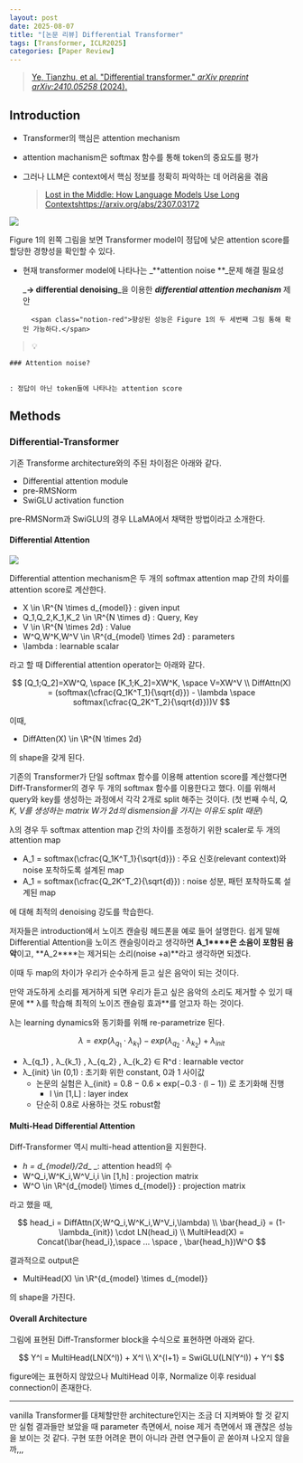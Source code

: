 ```yaml
---
layout: post
date: 2025-08-07
title: "[논문 리뷰] Differential Transformer"
tags: [Transformer, ICLR2025]
categories: [Paper Review]
---
```


> [Ye, Tianzhu, et al. "Differential transformer." ](https://arxiv.org/abs/2410.05258)[_arXiv preprint arXiv:2410.05258_](https://arxiv.org/abs/2410.05258)[ (2024).](https://arxiv.org/abs/2410.05258)



## Introduction

- Transformer의 핵심은 attention mechanism
- attention machanism은 softmax 함수를 통해 token의 중요도를 평가
- 그러나 LLM은 context에서 핵심 정보를 정확히 파악하는 데 어려움을 겪음

	> [Lost in the Middle: How Language Models Use Long Contextshttps://arxiv.org/abs/2307.03172](https://arxiv.org/abs/2307.03172)


![](https://prod-files-secure.s3.us-west-2.amazonaws.com/542b861c-36a8-4051-84e5-8804b6728dba/9083ea56-691a-4752-ae26-47f403431ac8/image.png?X-Amz-Algorithm=AWS4-HMAC-SHA256&X-Amz-Content-Sha256=UNSIGNED-PAYLOAD&X-Amz-Credential=ASIAZI2LB466Q44LVQVM%2F20250826%2Fus-west-2%2Fs3%2Faws4_request&X-Amz-Date=20250826T180120Z&X-Amz-Expires=3600&X-Amz-Security-Token=IQoJb3JpZ2luX2VjECIaCXVzLXdlc3QtMiJHMEUCIHL2o1eJYMnZg7QYnQK8TIDG57CGQToi2xz28g%2F4KqjnAiEAybpCtzbARiZkhGczZgCq1B7GvzubbgzbBibAZU0zhUgq%2FwMIexAAGgw2Mzc0MjMxODM4MDUiDJPaVu%2FzBftJpO4R3yrcA0nNydaGpfFlhCEoOYWixMgHA8%2BKvnN0Qevi2%2FGTM%2FDTY96GZA6eRyrmPwpD29BGmmFKrPPzT3S3%2B9f36xIbEnlpopwa6CZxcy2WXCuSMLxI3VAtqLWqk0vBV8gt08bm%2B0Otc0%2BWvjrO0mqpX7ggWDg5h7MYBQHksUI5Aj8DZqgW3XeBEXa0uGoCGTSexW8TAmodn%2FlEVg3ncgFJX5aj524EKubBIYUru1FHpKUrgqgvavdWZnm2sqnVeGXzeDMaTs3C%2BoE1gYtDr5XaWJzylSiFEzn4mnALmMe4R0ecY%2FHgu%2BoQGckZMpgpQxlekZaX1GYbvUwZ9M1tc2jayOwk8zZPUHWYZ5fR5LUxf%2FDLxDnuZis6LrjAakjs0n3TTS902kD6ZiRd4PmyxtGVwPZH9YSVU2QTkTLXivToRwYopfvGvd9m%2BzbuxfNmR7nfeJWQzaeZwUk%2BkyxaTQqX%2BasZhyX9boZsUYotHaAwER3vBuIDU9XaMdVYjj5U6Quf1Jg9eysw7quV5QAZIw7VL4Huu%2F96HrcATGybErFIY8K8wTKkJIGaSH%2FDKTE0oOg7PQxosCvCIC3tjMkgTbcgCeMTt6ONBe5HdM%2B8Qk1BNoWI%2F7yBo6TQbgbdrOIZwNj8ML7rt8UGOqUB3kr7I3p0Zr76fD2I8tjU4GpMGgW28bJu67l2inBUxHf0S9FiPLxMkxCpp0m53p9wD3Cxt6lGV34F%2BZO0RHn3ORASDoeV0khJZVkStyYxV0ISz8IWl5ngpFzr0Z%2BDBNgWspC8dDixI7rHtYfDyDLd%2FCJTXFuDMf%2Fc8iju%2F3X3uBf6fdJnOlyYvBLXj%2B9iK4369ipRNuFmzl6nKESsn8f4Oh6Ct3X%2B&X-Amz-Signature=5303c7ba37443ed3f1c1ff751b4831dc2932ca06428a4bcf461bdaa447b3ee2c&X-Amz-SignedHeaders=host&x-amz-checksum-mode=ENABLED&x-id=GetObject)


Figure 1의 왼쪽 그림을 보면 Transformer model이 정답에 낮은 attention score를 할당한 경향성을 확인할 수 있다.

- 현재 transformer model에 나타나는 _**attention noise **_문제 해결 필요성

	_**→ differential denoising**_을 이용한 _**differential attention mechanism**_ 제안


		<span class="notion-red">향상된 성능은 Figure 1의 두 세번째 그림 통해 확인 가능하다.</span>


> 💡 


	### Attention noise?


	: 정답이 아닌 token들에 나타나는 attention score



## Methods



### Differential-Transformer


기존 Transforme architecture와의 주된 차이점은 아래와 같다.

- Differential attention module
- pre-RMSNorm
- SwiGLU activation function

pre-RMSNorm과 SwiGLU의 경우 LLaMA에서 채택한 방법이라고 소개한다.



#### Differential Attention


![](https://prod-files-secure.s3.us-west-2.amazonaws.com/542b861c-36a8-4051-84e5-8804b6728dba/116d70b2-1963-4810-9167-f4c7d8a06e8f/image.png?X-Amz-Algorithm=AWS4-HMAC-SHA256&X-Amz-Content-Sha256=UNSIGNED-PAYLOAD&X-Amz-Credential=ASIAZI2LB466Q44LVQVM%2F20250826%2Fus-west-2%2Fs3%2Faws4_request&X-Amz-Date=20250826T180120Z&X-Amz-Expires=3600&X-Amz-Security-Token=IQoJb3JpZ2luX2VjECIaCXVzLXdlc3QtMiJHMEUCIHL2o1eJYMnZg7QYnQK8TIDG57CGQToi2xz28g%2F4KqjnAiEAybpCtzbARiZkhGczZgCq1B7GvzubbgzbBibAZU0zhUgq%2FwMIexAAGgw2Mzc0MjMxODM4MDUiDJPaVu%2FzBftJpO4R3yrcA0nNydaGpfFlhCEoOYWixMgHA8%2BKvnN0Qevi2%2FGTM%2FDTY96GZA6eRyrmPwpD29BGmmFKrPPzT3S3%2B9f36xIbEnlpopwa6CZxcy2WXCuSMLxI3VAtqLWqk0vBV8gt08bm%2B0Otc0%2BWvjrO0mqpX7ggWDg5h7MYBQHksUI5Aj8DZqgW3XeBEXa0uGoCGTSexW8TAmodn%2FlEVg3ncgFJX5aj524EKubBIYUru1FHpKUrgqgvavdWZnm2sqnVeGXzeDMaTs3C%2BoE1gYtDr5XaWJzylSiFEzn4mnALmMe4R0ecY%2FHgu%2BoQGckZMpgpQxlekZaX1GYbvUwZ9M1tc2jayOwk8zZPUHWYZ5fR5LUxf%2FDLxDnuZis6LrjAakjs0n3TTS902kD6ZiRd4PmyxtGVwPZH9YSVU2QTkTLXivToRwYopfvGvd9m%2BzbuxfNmR7nfeJWQzaeZwUk%2BkyxaTQqX%2BasZhyX9boZsUYotHaAwER3vBuIDU9XaMdVYjj5U6Quf1Jg9eysw7quV5QAZIw7VL4Huu%2F96HrcATGybErFIY8K8wTKkJIGaSH%2FDKTE0oOg7PQxosCvCIC3tjMkgTbcgCeMTt6ONBe5HdM%2B8Qk1BNoWI%2F7yBo6TQbgbdrOIZwNj8ML7rt8UGOqUB3kr7I3p0Zr76fD2I8tjU4GpMGgW28bJu67l2inBUxHf0S9FiPLxMkxCpp0m53p9wD3Cxt6lGV34F%2BZO0RHn3ORASDoeV0khJZVkStyYxV0ISz8IWl5ngpFzr0Z%2BDBNgWspC8dDixI7rHtYfDyDLd%2FCJTXFuDMf%2Fc8iju%2F3X3uBf6fdJnOlyYvBLXj%2B9iK4369ipRNuFmzl6nKESsn8f4Oh6Ct3X%2B&X-Amz-Signature=01755aca3b182d786abe2c7e1091d6609419767a8d16eda6c6fceb2fc52b38bb&X-Amz-SignedHeaders=host&x-amz-checksum-mode=ENABLED&x-id=GetObject)


Differential attention mechanism은 두 개의 softmax attention map 간의 차이를 attention score로 계산한다.

- X \in \R^{N \times d\_{model}} : given input
- Q\_1,Q\_2,K\_1,K\_2 \in \R^{N \times d} : Query, Key
- V \in \R^{N \times 2d} : Value
- W^Q,W^K,W^V \in \R^{d\_{model} \times 2d} : parameters
- \lambda : learnable scalar

라고 할 때 Differential attention operator는 아래와 같다.


$$
[Q_1;Q_2]=XW^Q, \space [K_1;K_2]=XW^K, \space V=XW^V \\
DiffAttn(X) = (softmax(\cfrac{Q_1K^T_1}{\sqrt{d}}) - \lambda \space softmax(\cfrac{Q_2K^T_2}{\sqrt{d}}))V
$$


이때,

- DiffAtten(X) \in \R^{N \times 2d}

의 shape을 갖게 된다.


기존의 Transformer가 단일 softmax 함수를 이용해 attention score를 계산했다면 Diff-Transformer의 경우 두 개의 softmax 함수를 이용한다고 했다. 이를 위해서 query와 key를 생성하는 과정에서 각각 2개로 split 해주는 것이다. <span class="notion-red">(첫 번째 수식, </span><span class="notion-red">_Q, K, V를 생성하는 matrix W가 2d의 dismension을 가지는 이유도 split 때문_</span><span class="notion-red">)</span>


 λ의 경우 두 softmax attention map 간의 차이를 조정하기 위한 scaler로 두 개의 attention map

- A\_1 = softmax(\cfrac{Q\_1K^T\_1}{\sqrt{d}}) : 주요 신호(relevant context)와 noise 포착하도록 설계된 map
- A\_1 = softmax(\cfrac{Q\_2K^T\_2}{\sqrt{d}}) : noise 성분, 패턴 포착하도록 설계된 map 

에 대해 최적의 denoising 강도를 학습한다.


저자들은 introduction에서 노이즈 캔슬링 헤드폰을 예로 들어 설명한다. 쉽게 말해 Differential Attention을 노이즈 캔슬링이라고 생각하면 **A\_1****은 소음이 포함된 음악**이고, **A\_2****는 제거되는 소리(noise +a)**라고 생각하면 되겠다. 


이때 두 map의 차이가 우리가 순수하게 듣고 싶은 음악이 되는 것이다. 


만약 과도하게 소리를 제거하게 되면 우리가 듣고 싶은 음악의 소리도 제거할 수 있기 때문에 ** λ를 학습해 최적의 노이즈 캔슬링 효과**를 얻고자 하는 것이다.


λ는 learning dynamics와 동기화를 위해 re-parametrize 된다.


$$
\lambda = exp(\lambda_{q_1} \cdot \lambda_{k_1}) - exp(\lambda_{q_2} \cdot \lambda_{k_2}) + \lambda_{init}
$$

- λ\_{q\_1} , λ\_{k\_1} , λ\_{q\_2} , λ\_{k\_2} ∈ R^d : learnable vector
- λ\_{init} \in (0,1) : 초기화 위한 constant, 0과 1 사이값
	- 논문의 실험은 λ\_{init} = 0.8 − 0.6 × exp(−0.3 · (l − 1)) 로 초기화해 진행
		- l \in [1,L] : layer index
	- 단순히 0.8로 사용하는 것도 robust함


#### **Multi-Head Differential Attention**


Diff-Transformer 역시 multi-head attention을 지원한다.

- _h = d\_{model}/2d__ _: attention head의 수
- W^Q\_i,W^K\_i,W^V\_i,i \in [1,h] : projection matrix
- W^O \in \R^{d\_{model} \times d\_{model}} : projection matrix

라고 했을 때,


$$
head_i = DiffAttn(X;W^Q_i,W^K_i,W^V_i,\lambda) \\
\bar{head_i} = (1-\lambda_{init}) \cdot LN(head_i) \\
MultiHead(X) = Concat(\bar{head_i},\space ... \space , \bar{head_h})W^O
$$


결과적으로 output은

- MultiHead(X) \in \R^{d\_{model} \times d\_{model}}

의 shape을 가진다.



#### Overall Architecture


그림에 표현된 Diff-Transformer block을 수식으로 표현하면 아래와 같다.


$$
Y^l = MultiHead(LN(X^l)) + X^l \\
X^{l+1} = SwiGLU(LN(Y^l)) + Y^l
$$


figure에는 표현하지 않았으나 MultiHead 이후, Normalize 이후 residual connection이 존재한다.


---


vanilla Transformer를 대체할만한 architecture인지는 조금 더 지켜봐야 할 것 같지만 실험 결과들만 보았을 때 parameter 측면에서, noise 제거 측면에서 꽤 괜찮은 성능을 보이는 것 같다. 구현 또한 어려운 편이 아니라 관련 연구들이 곧 쏟아져 나오지 않을까,,,

